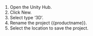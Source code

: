 1. Open the Unity Hub.
1. Click New. 
1. Select type ‘3D’.
1. Rename the project {{productname}}.
1. Select the location to save the project.
